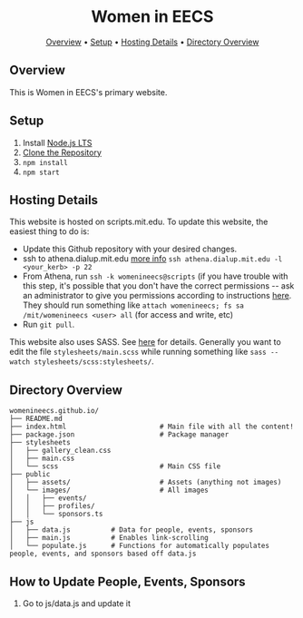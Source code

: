 <h1 align="center">Women in EECS</h1>

<div align="center">
	<a href="#overview">Overview</a>
  <span> • </span>
    	<a href="#setup">Setup</a>
  <span> • </span>
    	<a href="#hosting-details">Hosting Details</a>
  <span> • </span>
        <a href="#directory-overview">Directory Overview</a>
  <p></p>
</div>

## Overview

This is Women in EECS's primary website.

## Setup

1. Install [Node.js LTS](https://nodejs.org/en/download)
2. [Clone the Repository](https://github.com/womenineecs/womenineecs.github.io)
3. `npm install`
4. `npm start`

## Hosting Details

This website is hosted on scripts.mit.edu. To update this website, the
easiest thing to do is:

- Update this Github repository with your desired changes.
- ssh to athena.dialup.mit.edu [more info](http://web.mit.edu/dialup/www/ssh.html)
  `ssh athena.dialup.mit.edu -l <your_kerb> -p 22`
- From Athena, run `ssh -k womenineecs@scripts` (if you have trouble with this step, it's possible that you don't have the correct permissions -- ask an administrator to give you permissions according to instructions [here](https://scripts.mit.edu/faq/58/). They should run something like `attach womenineecs; fs sa /mit/womenineecs <user> all` (for access and write, etc)
- Run `git pull`.

This website also uses SASS. See [here](https://sass-lang.com/) for details. Generally you want to edit the file `stylesheets/main.scss` while running something like `sass --watch stylesheets/scss:stylesheets/`.

## Directory Overview

```
womenineecs.github.io/
├── README.md
├── index.html                       # Main file with all the content!
├── package.json                     # Package manager
├── stylesheets
│   ├── gallery_clean.css
│   ├── main.css
│   └── scss                         # Main CSS file
├── public
│   ├── assets/                      # Assets (anything not images)
│   └── images/                      # All images
│   │   ├── events/
│   │   ├── profiles/
│   │   └── sponsors.ts
├── js
│   ├── data.js          # Data for people, events, sponsors
│   ├── main.js          # Enables link-scrolling
│   └── populate.js      # Functions for automatically populates people, events, and sponsors based off data.js
```

## How to Update People, Events, Sponsors

1. Go to js/data.js and update it
